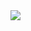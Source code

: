 
<img src="https://lh3.googleusercontent.com/proxy/CDW2mCdDUJMa0Kvu-v1LpF55tEicGiiXejtVZz6xXObfIxe3oCe3MuPwDNsujV_pEaCVNHzgJyRqY5XEEXYy6Y5dLbUAgqawMKXLrm3lPt6Z8lmJ" />

 

